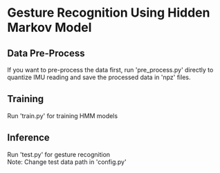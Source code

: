 # Gesture Recognition Using Hidden Markov Model

## Data Pre-Process

If you want to pre-process the data first, run 'pre_process.py' directly to quantize IMU reading and save the processed data in 'npz' files.


## Training
Run 'train.py' for training HMM models  

## Inference
Run 'test.py' for gesture recognition  
Note: Change test data path in 'config.py'  
  

